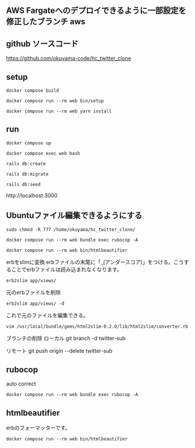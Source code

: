 ## AWS Fargateへのデプロイできるように一部設定を修正したブランチ aws

## github ソースコード
https://github.com/okuyama-code/hc_twitter_clone

## setup
```
docker compose build
```
```
docker compose run --rm web bin/setup
```
```
docker compose run --rm web yarn install
```

## run

```
docker compose up
```

```
docker compose exec web bash
```
```
rails db:create
```
```
rails db:migrate
```
```
rails db:seed
```

http://localhost:3000

## Ubuntuファイル編集できるようにする
```
sudo chmod -R 777 /home/okuyama/hc_twitter_clone/
```

```
docker compose run --rm web bundle exec rubocop -A
```

```
docker compose run --rm web bin/htmlbeautifier
```
erbをslimに変換
erbファイルの末尾に「_(アンダースコア)」をつける。こうすることでerbファイルは読み込まれなくなります。
```
erb2slim app/views/
```
元のerbファイルを削除
```
erb2slim app/views/ -d
```
これで元のファイルを編集できる。
```
vim /usr/local/bundle/gems/html2slim-0.2.0/lib/html2slim/converter.rb
```

ブランチの削除
ローカル
git branch -d twitter-sub

リモート
git push origin --delete twitter-sub




## rubocop

auto correct

```
docker compose run --rm web bundle exec rubocop -A
```

## htmlbeautifier

erbのフォーマッターです。

```
docker compose run --rm web bin/htmlbeautifier
```
